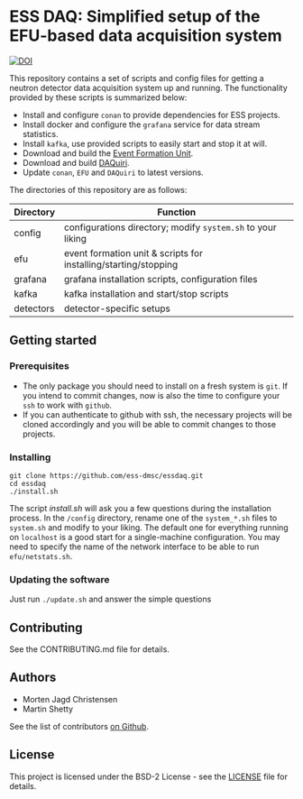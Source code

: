 # ESS DAQ: Simplified setup of the EFU-based data acquisition system

[![DOI](https://zenodo.org/badge/135150324.svg)](https://zenodo.org/badge/latestdoi/135150324)

This repository contains a set of scripts and config files for getting a neutron detector data acquisition system up and running. The functionality provided by these scripts is summarized below:

- Install and configure `conan` to provide dependencies for ESS projects.
- Install docker and configure the `grafana` service for data stream statistics.
- Install `kafka`, use provided scripts to easily start and stop it at will.
- Download and build the [Event Formation Unit](https://github.com/ess-dmsc/event-formation-unit).
- Download and build [DAQuiri](https://github.com/ess-dmsc/daquiri).
- Update `conan`, `EFU` and `DAQuiri` to latest versions.

The directories of this repository are as follows:

Directory             | Function
-------------         | -------------
config                | configurations directory; modify `system.sh` to your liking
efu                   | event formation unit & scripts for installing/starting/stopping
grafana               | grafana installation scripts, configuration files
kafka                 | kafka installation and start/stop scripts
detectors             | detector-specific setups

## Getting started

### Prerequisites

 * The only package you should need to install on a fresh system is `git`. If you intend to commit changes, now is also the time to configure your `ssh` to work with `github`.
 * If you can authenticate to github with ssh, the necessary projects will be cloned accordingly and you will be able to commit changes to those projects. 

### Installing

```
git clone https://github.com/ess-dmsc/essdaq.git
cd essdaq
./install.sh
```

The script *install.sh* will ask you a few questions during the installation process.
In the `/config` directory, rename one of the `system_*.sh` files to `system.sh` and modify to your liking. The default one for everything running
on `localhost` is a good start for a single-machine configuration. You may need to specify the name of the network interface to be able
to run `efu/netstats.sh`.

### Updating the software

Just run `./update.sh` and answer the simple questions

## Contributing

See the CONTRIBUTING.md file for details.

## Authors

* Morten Jagd Christensen
* Martin Shetty

See the list of contributors [on Github](https://github.com/ess-dmsc/essdaq/graphs/contributors).

## License

This project is licensed under the BSD-2 License - see the [LICENSE](LICENSE) file for details.
